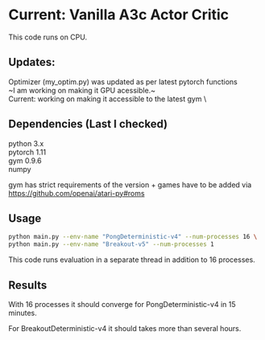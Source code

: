# Current: Vanilla A3c Actor Critic

This code runs on CPU.

## Updates:
Optimizer (my_optim.py) was updated as per latest pytorch functions \
~I am working on making it GPU acessible.~ \
Current: working on making it accessible to the latest gym  \

## Dependencies (Last I checked)
python 3.x \
pytorch 1.11 \
gym 0.9.6  \
numpy 

gym has strict requirements of the version + games have to be added via https://github.com/openai/atari-py#roms


## Usage
```bash
python main.py --env-name "PongDeterministic-v4" --num-processes 16 \
python main.py --env-name "Breakout-v5" --num-processes 1 
```

This code runs evaluation in a separate thread in addition to 16 processes.

## Results

With 16 processes it should converge for PongDeterministic-v4 in 15 minutes.

For BreakoutDeterministic-v4 it should takes more than several hours.
